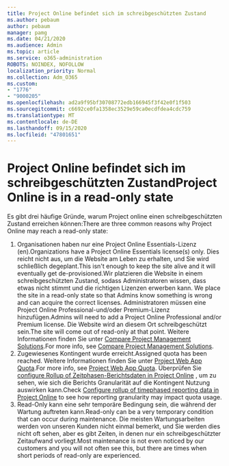 ```yaml
---
title: Project Online befindet sich im schreibgeschützten Zustand
ms.author: pebaum
author: pebaum
manager: pamg
ms.date: 04/21/2020
ms.audience: Admin
ms.topic: article
ms.service: o365-administration
ROBOTS: NOINDEX, NOFOLLOW
localization_priority: Normal
ms.collection: Adm_O365
ms.custom:
- "1776"
- "9000205"
ms.openlocfilehash: ad2a9f95bf30708772edb166945f3f42e0f1f503
ms.sourcegitcommit: c6692ce0fa1358ec3529e59ca0ecdfdea4cdc759
ms.translationtype: MT
ms.contentlocale: de-DE
ms.lasthandoff: 09/15/2020
ms.locfileid: "47801651"
---
```

# <a name="project-online-is-in-a-read-only-state"></a><span data-ttu-id="39aa6-102">Project Online befindet sich im schreibgeschützten Zustand</span><span class="sxs-lookup"><span data-stu-id="39aa6-102">Project Online is in a read-only state</span></span>

<span data-ttu-id="39aa6-103">Es gibt drei häufige Gründe, warum Project online einen schreibgeschützten Zustand erreichen können:</span><span class="sxs-lookup"><span data-stu-id="39aa6-103">There are three common reasons why Project Online may reach a read-only state:</span></span>

1. <span data-ttu-id="39aa6-104">Organisationen haben nur eine Project Online Essentials-Lizenz (en).</span><span class="sxs-lookup"><span data-stu-id="39aa6-104">Organizations have a Project Online Essentials license(s) only.</span></span> <span data-ttu-id="39aa6-105">Dies reicht nicht aus, um die Website am Leben zu erhalten, und Sie wird schließlich degeplant.</span><span class="sxs-lookup"><span data-stu-id="39aa6-105">This isn't enough to keep the site alive and it will eventually get de-provisioned.</span></span><span data-ttu-id="39aa6-106">Wir platzieren die Website in einem schreibgeschützten Zustand, sodass Administratoren wissen, dass etwas nicht stimmt und die richtigen Lizenzen erwerben kann.</span><span class="sxs-lookup"><span data-stu-id="39aa6-106"> We place the site in a read-only state so that Admins know something is wrong and can acquire the correct licenses.</span></span> <span data-ttu-id="39aa6-107">Administratoren müssen eine Project Online Professional-und/oder Premium-Lizenz hinzufügen.</span><span class="sxs-lookup"><span data-stu-id="39aa6-107">Admins will need to add a Project Online Professional and/or Premium license.</span></span> <span data-ttu-id="39aa6-108">Die Website wird an diesem Ort schreibgeschützt sein.</span><span class="sxs-lookup"><span data-stu-id="39aa6-108">The site will come out of read-only at that point.</span></span> <span data-ttu-id="39aa6-109">Weitere Informationen finden Sie unter [Compare Project Management Solutions](https://products.office.com/project/compare-microsoft-project-management-software?tab=1).</span><span class="sxs-lookup"><span data-stu-id="39aa6-109">For more info, see [Compare Project Management Solutions](https://products.office.com/project/compare-microsoft-project-management-software?tab=1).</span></span>
2. <span data-ttu-id="39aa6-110">Zugewiesenes Kontingent wurde erreicht.</span><span class="sxs-lookup"><span data-stu-id="39aa6-110">Assigned quota has been reached.</span></span> <span data-ttu-id="39aa6-111">Weitere Informationen finden Sie unter [Project Web App Quota](https://docs.microsoft.com/projectonline/tune-project-online-performance#project-web-app-quota).</span><span class="sxs-lookup"><span data-stu-id="39aa6-111">For more info, see [Project Web App Quota](https://docs.microsoft.com/projectonline/tune-project-online-performance#project-web-app-quota).</span></span> <span data-ttu-id="39aa6-112">Überprüfen Sie [configure Rollup of Zeitphasen-Berichtsdaten in Project Online](https://docs.microsoft.com/ProjectOnline/configure-rollup-of-timephased-reporting-data-in-project-online) , um zu sehen, wie sich die Berichts Granularität auf die Kontingent Nutzung auswirken kann.</span><span class="sxs-lookup"><span data-stu-id="39aa6-112">Check [Configure rollup of timephased reporting data in Project Online](https://docs.microsoft.com/ProjectOnline/configure-rollup-of-timephased-reporting-data-in-project-online) to see how reporting granularity may impact quota usage.</span></span>
3. <span data-ttu-id="39aa6-113">Read-Only kann eine sehr temporäre Bedingung sein, die während der Wartung auftreten kann.</span><span class="sxs-lookup"><span data-stu-id="39aa6-113">Read-only can be a very temporary condition that can occur during maintenance.</span></span> <span data-ttu-id="39aa6-114">Die meisten Wartungsarbeiten werden von unseren Kunden nicht einmal bemerkt, und Sie werden dies nicht oft sehen, aber es gibt Zeiten, in denen nur ein schreibgeschützter Zeitaufwand vorliegt.</span><span class="sxs-lookup"><span data-stu-id="39aa6-114">Most maintenance is not even noticed by our customers and you will not often see this, but there are times when short periods of read-only are experienced.</span></span>
